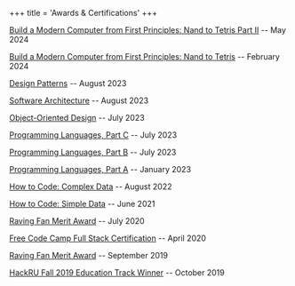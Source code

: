 +++
title = 'Awards & Certifications'
+++

[Build a Modern Computer from First Principles: Nand to Tetris Part II](https://www.coursera.org/account/accomplishments/certificate/EG4ZXUGG4DHY) -- May 2024

[Build a Modern Computer from First Principles: Nand to Tetris](https://www.coursera.org/account/accomplishments/certificate/EG4ZXUGG4DHY) -- February 2024

[Design Patterns](https://www.coursera.org/account/accomplishments/certificate/ZWER6282CWPD) -- August 2023

[Software Architecture](https://www.coursera.org/account/accomplishments/certificate/8JJ6UPD8M9U3) -- August 2023

[Object-Oriented Design](https://www.coursera.org/account/accomplishments/certificate/UF6QGJRUAWKE) -- July 2023

[Programming Languages, Part C](https://www.coursera.org/account/accomplishments/certificate/N52PTQKEPWS4) -- July 2023

[Programming Languages, Part B](https://www.coursera.org/account/accomplishments/certificate/A4ZHU2NDAQ9J) -- July 2023

[Programming Languages, Part A](https://www.coursera.org/account/accomplishments/certificate/X2JQAKBJJ4YF) -- January 2023

[How to Code: Complex Data](https://courses.edx.org/certificates/245b2bf723884664889f620082408d31) -- August 2022

[How to Code: Simple Data](https://courses.edx.org/certificates/f24242bb00934b47a74ffb5794c61763) -- June 2021

[Raving Fan Merit Award](/raving-fan-2.pdf) -- July 2020

[Free Code Camp Full Stack Certification](https://www.freecodecamp.org/certification/fccc1c4406e-646e-478d-a7b6-771d8c2139ba/full-stack) -- April 2020

[Raving Fan Merit Award](/raving-fan-1.pdf) -- September 2019

[HackRU Fall 2019 Education Track Winner](https://devpost.com/software/study-oasis) -- October 2019

